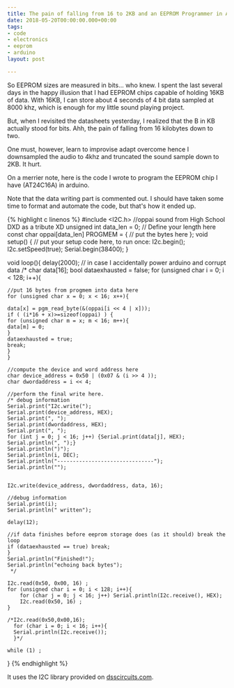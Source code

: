 ```yaml
---
title: The pain of falling from 16 to 2KB and an EEPROM Programmer in Arduino
date: 2018-05-20T00:00:00.000+00:00
tags:
- code
- electronics
- eeprom
- arduino
layout: post

---
```

So EEPROM sizes are measured in bits... who knew. I spent the last several days in the happy illusion that I had EEPROM chips capable of holding 16KB of data. With 16KB, I can store about 4 seconds of 4 bit data sampled at 8000 khz, which is enough for my little sound playing project.

But, when I revisited the datasheets yesterday, I realized that the B in KB actually stood for bits. Ahh, the pain of falling from 16 kilobytes down to two.

One must, however, learn to improvise adapt overcome hence I downsampled the audio to 4khz and truncated the sound sample down to 2KB. It hurt.

On a merrier note, here is the code I wrote to program the EEPROM chip I have (AT24C16A) in arduino.

Note that the data writing part is commented out. I should have taken some time to format and automate the code, but that's how it ended up.

{% highlight c linenos %}
#include <I2C.h>
//oppai sound from High School DXD as a tribute XD
unsigned int data_len = 0; // Define your length here
const char oppai\[data_len\] PROGMEM = {
// put the bytes here
};
void setup() {
// put your setup code here, to run once:
I2c.begin();
I2c.setSpeed(true);
Serial.begin(38400);
}

void loop(){
delay(2000); // in case I accidentally power arduino and corrupt data
/*
char data\[16\];
bool dataexhausted = false;
for (unsigned char  i = 0; i < 128; i++){

    //put 16 bytes from progmem into data here
    for (unsigned char x = 0; x < 16; x++){
    
    data[x] = pgm_read_byte(&(oppai[i << 4 | x]));
    if ( (i*16 + x)>=sizeof(oppai) ) {
    for (unsigned char m = x; m < 16; m++){
    data[m] = 0;
    }
    dataexhausted = true;
    break;
    }
    }
    
    //compute the device and word address here
    char device_address = 0x50 | (0x07 & (i >> 4 ));
    char dwordaddress = i << 4;
    
    //perform the final write here.
    /* debug information 
    Serial.print("I2c.write("); 
    Serial.print(device_address, HEX);
    Serial.print(", ");
    Serial.print(dwordaddress, HEX);
    Serial.print(", ");
    for (int j = 0; j < 16; j++) {Serial.print(data[j], HEX); Serial.println(", ");}
    Serial.println(")");
    Serial.println(i, DEC);
    Serial.println("-------------------------------");
    Serial.println("");
    
    
    I2c.write(device_address, dwordaddress, data, 16);
    
    //debug information
    Serial.print(i);
    Serial.println(" written");
    
    delay(12);
    
    //if data finishes before eeprom storage does (as it should) break the loop
    if (dataexhausted == true) break;
    }
    Serial.println("Finished!");
    Serial.println("echoing back bytes");
     */
    
    I2c.read(0x50, 0x00, 16) ;
    for (unsigned char i = 0; i < 128; i++){
    	for (char j = 0; j < 16; j++) Serial.println(I2c.receive(), HEX);
    	I2c.read(0x50, 16) ;
    }
    
    /*I2c.read(0x50,0x00,16);
      for (char i = 0; i < 16; i++){
      Serial.println(I2c.receive());
      }*/
    
    while (1) ;

}
{% endhighlight %}

It uses the I2C library provided on [dsscircuits.com](http://dsscircuits.com/articles/arduino-i2c-master-library).
